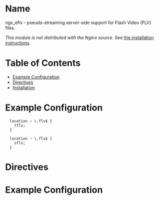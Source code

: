 Name
====

ngx_eflv - pseudo-streaming server-side support for Flash Video (FLV) files.

*This module is not distributed with the Nginx source.* See [the installation instructions](#installation).


Table of Contents
=================

* [Example Configuration](#example)
* [Directives](#directives)
* [Installation](#installation)


Example Configuration
=====================
```Example
  location ~ \.flv$ {
    tflv;
  }

  location ~ \.flv$ {
    sflv;
  }
```


Directives
==========


Example Configuration
=====================
